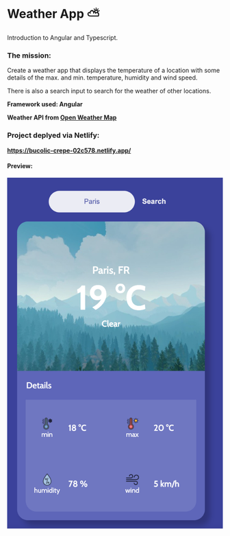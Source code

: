 # Weather App :partly_sunny:  

Introduction to Angular and Typescript.  

### The mission:

Create a weather app that displays the temperature of a location with some details of the max. and min. temperature, humidity and wind speed.   

There is also a search input to search for the weather of other locations.  

**Framework used: Angular**  

**Weather API from [Open Weather Map](https://openweathermap.org/api)**

### Project deplyed via Netlify:
**https://bucolic-crepe-02c578.netlify.app/**

#### Preview:
![weather app](./src/assets/preview.png "weather app")